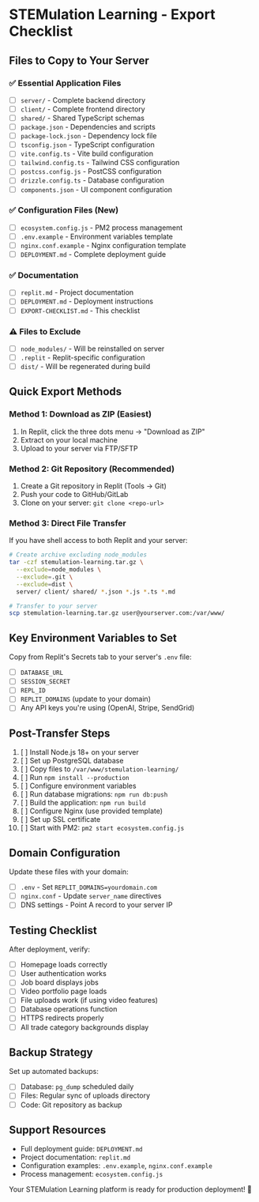 # STEMulation Learning - Export Checklist

## Files to Copy to Your Server

### ✅ Essential Application Files
- [ ] `server/` - Complete backend directory
- [ ] `client/` - Complete frontend directory  
- [ ] `shared/` - Shared TypeScript schemas
- [ ] `package.json` - Dependencies and scripts
- [ ] `package-lock.json` - Dependency lock file
- [ ] `tsconfig.json` - TypeScript configuration
- [ ] `vite.config.ts` - Vite build configuration
- [ ] `tailwind.config.ts` - Tailwind CSS configuration
- [ ] `postcss.config.js` - PostCSS configuration
- [ ] `drizzle.config.ts` - Database configuration
- [ ] `components.json` - UI component configuration

### ✅ Configuration Files (New)
- [ ] `ecosystem.config.js` - PM2 process management
- [ ] `.env.example` - Environment variables template
- [ ] `nginx.conf.example` - Nginx configuration template
- [ ] `DEPLOYMENT.md` - Complete deployment guide

### ✅ Documentation
- [ ] `replit.md` - Project documentation
- [ ] `DEPLOYMENT.md` - Deployment instructions
- [ ] `EXPORT-CHECKLIST.md` - This checklist

### ⚠️ Files to Exclude
- [ ] `node_modules/` - Will be reinstalled on server
- [ ] `.replit` - Replit-specific configuration
- [ ] `dist/` - Will be regenerated during build

## Quick Export Methods

### Method 1: Download as ZIP (Easiest)
1. In Replit, click the three dots menu → "Download as ZIP"
2. Extract on your local machine
3. Upload to your server via FTP/SFTP

### Method 2: Git Repository (Recommended)
1. Create a Git repository in Replit (Tools → Git)
2. Push your code to GitHub/GitLab
3. Clone on your server: `git clone <repo-url>`

### Method 3: Direct File Transfer
If you have shell access to both Replit and your server:
```bash
# Create archive excluding node_modules
tar -czf stemulation-learning.tar.gz \
  --exclude=node_modules \
  --exclude=.git \
  --exclude=dist \
  server/ client/ shared/ *.json *.js *.ts *.md

# Transfer to your server
scp stemulation-learning.tar.gz user@yourserver.com:/var/www/
```

## Key Environment Variables to Set

Copy from Replit's Secrets tab to your server's `.env` file:
- [ ] `DATABASE_URL`
- [ ] `SESSION_SECRET`
- [ ] `REPL_ID`
- [ ] `REPLIT_DOMAINS` (update to your domain)
- [ ] Any API keys you're using (OpenAI, Stripe, SendGrid)

## Post-Transfer Steps

1. [ ] Install Node.js 18+ on your server
2. [ ] Set up PostgreSQL database
3. [ ] Copy files to `/var/www/stemulation-learning/`
4. [ ] Run `npm install --production`
5. [ ] Configure environment variables
6. [ ] Run database migrations: `npm run db:push`
7. [ ] Build the application: `npm run build`
8. [ ] Configure Nginx (use provided template)
9. [ ] Set up SSL certificate
10. [ ] Start with PM2: `pm2 start ecosystem.config.js`

## Domain Configuration

Update these files with your domain:
- [ ] `.env` - Set `REPLIT_DOMAINS=yourdomain.com`
- [ ] `nginx.conf` - Update `server_name` directives
- [ ] DNS settings - Point A record to your server IP

## Testing Checklist

After deployment, verify:
- [ ] Homepage loads correctly
- [ ] User authentication works
- [ ] Job board displays jobs
- [ ] Video portfolio page loads
- [ ] File uploads work (if using video features)
- [ ] Database operations function
- [ ] HTTPS redirects properly
- [ ] All trade category backgrounds display

## Backup Strategy

Set up automated backups:
- [ ] Database: `pg_dump` scheduled daily
- [ ] Files: Regular sync of uploads directory
- [ ] Code: Git repository as backup

## Support Resources

- Full deployment guide: `DEPLOYMENT.md`
- Project documentation: `replit.md`
- Configuration examples: `.env.example`, `nginx.conf.example`
- Process management: `ecosystem.config.js`

Your STEMulation Learning platform is ready for production deployment! 🚀